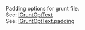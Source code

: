 Padding options for grunt file.  
See: [IGruntOptText](/interfaces/_modules_interfaces_.igruntopttext.html)  
See: [IGruntOptText.padding](/interfaces/_modules_interfaces_.igruntopttext.html#padding)  